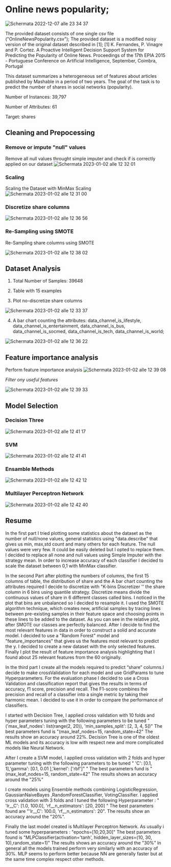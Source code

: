 
# Online news popularity;
![Schermata 2022-12-07 alle 23 34 37](https://user-images.githubusercontent.com/82099379/206311522-4e84680a-a3c8-4d4a-bd6e-3d4bc08503f6.png)

The provided dataset consists of one single csv file ("OnlineNewsPopularity.csv");
The provided dataset is a modified noisy version of the original dataset described in [1];
[1] K. Fernandes, P. Vinagre and P. Cortez. A Proactive Intelligent Decision Support System for Predicting the Popularity of Online News. Proceedings of the 17th EPIA 2015 - Portuguese Conference on Artificial Intelligence, September, Coimbra, Portugal

This dataset summarizes a heterogeneous set of features about articles published by Mashable in a period of two years. The goal of the task is to predict the number of shares in social networks (popularity).

Number of Instances: 39,797

Number of Attributes: 61

Target: shares


## Cleaning and Prepocessing

### Remove or impute "null" values
Remove all null values throught simple imputer and check if is correctly applied on our dataset
![Schermata 2023-01-02 alle 12 32 01](https://user-images.githubusercontent.com/82099379/210225738-396290a2-c900-4705-b129-5a22848f912f.png)


### Scaling
Scaling the Dataset with MinMax Scaling
![Schermata 2023-01-02 alle 12 31 00](https://user-images.githubusercontent.com/82099379/210225620-e65e3e17-2410-4fd2-a741-50e2dfe34e2f.png)

### Discretize share columns
![Schermata 2023-01-02 alle 12 36 56](https://user-images.githubusercontent.com/82099379/210226211-8a1ceed7-885d-4548-a1b8-6064fe431746.png)

### Re-Sampling  using SMOTE
Re-Sampling share columns using SMOTE

![Schermata 2023-01-02 alle 12 38 02](https://user-images.githubusercontent.com/82099379/210226321-33b60622-5b26-4737-93f9-c4142566271a.png)






## Dataset Analysis

1. Total Number of Samples:
39648

2. Table with 15 examples

3. Plot no-discretize share columns

![Schermata 2023-01-02 alle 12 33 37](https://user-images.githubusercontent.com/82099379/210225907-c1f006c8-778b-4d8d-8133-e7f4132e0100.png)

4. A bar chart counting the attributes: data_channel_is_lifestyle, data_channel_is_entertainment, data_channel_is_bus, data_channel_is_socmed, data_channel_is_tech, data_channel_is_world;

![Schermata 2023-01-02 alle 12 36 22](https://user-images.githubusercontent.com/82099379/210226172-61dab5a0-fc87-4fc6-b04b-fb4943b1dd4e.png)


## Feature importance analysis 
Perform feature importance analysis
![Schermata 2023-01-02 alle 12 39 08](https://user-images.githubusercontent.com/82099379/210226416-d7a7f4e0-56d7-40b0-b26b-ad9b526ffbe2.png)

*Filter ony useful features*

![Schermata 2023-01-02 alle 12 39 33](https://user-images.githubusercontent.com/82099379/210226453-7f4be615-7f14-41c8-b477-532194bece9d.png)


## Model Selection 

### Decision Three 

![Schermata 2023-01-02 alle 12 41 17](https://user-images.githubusercontent.com/82099379/210226643-e20f7ae7-cbd6-494b-947a-72dee1254383.png)

### SVM 
![Schermata 2023-01-02 alle 12 41 41](https://user-images.githubusercontent.com/82099379/210226673-8e8f5a76-e71f-4339-84c8-b7131d9e545b.png)


### Ensamble Methods 
![Schermata 2023-01-02 alle 12 42 12](https://user-images.githubusercontent.com/82099379/210226724-56d19016-6d00-47e0-8892-1afc84974d4a.png)


### Multilayer Perceptron Network
![Schermata 2023-01-02 alle 12 42 40](https://user-images.githubusercontent.com/82099379/210226771-9f069990-588f-4107-88fb-0044fd25c785.png)




## Resume 

In the first part I tried plotting some statistics about the dataset as the number of null/none values, general statistics using "data.describe" that gives us min, max,std count and many others for each feature. The null values were very few. It could be easily deleted but I opted to replace them. I decided to replace all none and null values using Simple Imputer with the strategy mean. In order to increase accuracy of each classifier I decided to scale the dataset between 0,1 with MinMax classifier.

In the second Part after plotting the numbers of columns, the first 15 columns of table, the distribution of share and the A bar chart counting the attributes required I decide to discretize with "K-bins Discretizer '' the share column in 6 bins using quantile strategy. Discretize means divide the continuous values of share in 6 different classes called bins. I noticed in the plot that bins are unbalanced so I decided to resample it. I used the SMOTE algorithm technique, which creates new, artificial samples by tracing lines between pre-existing samples in their feature space and choosing points in these lines to be added to the dataset. As you can see in the relative plot, after SMOTE our classes are perfectly balanced. After I decide to find the most relevant features in data in order to construct a solid and accurate model. I decided to use a "Random Forest" model and "feature_importances" that gives us the features most relevant to predict the y. I decided to create a new dataset with the only selected features. Finally I plot the result of feature importance analysis highlighting that I found about 25 relevant features from the 60 originally.

In the third part I create all the models required to predict “share” columns.I decide to make crossValidation for each model and use GridParams to tune Hyperparameters. For the evaluation phase I decided to use a Cross Validation and classification report that gives the results in terms of accuracy, f1 score, precision and recall. The F1-score combines the precision and recall of a classifier into a single metric by taking their harmonic mean. I decided to use it in order to compare the performance of classifiers.

I started with Decision Tree, I applied cross validation with 10 folds and hyper parameters tuning with the following parameters to be tuned "('max_leaf_nodes': list(range(2, 20)), 'min_samples_split': [2, 3, 4, 5])" The best parameters fund is "(max_leaf_nodes=15, random_state=42" The results show an accuracy around 22%. Decision Tree is one of the oldest ML models and its accuracy is low with respect new and more complicated models like Neural Network.

After I create a SVM model, I applied cross validation with 2 folds and hyper parameter tuning with the following parameters to be tuned " 'C': [0.1, 1],'gamma': [0.1, 0.01 ],'kernel': ['rbf']" " The best parameters fund is "(max_leaf_nodes=15, random_state=42" The results shows an accuracy around the "25%"

I create models using Ensemble methods combining LogisticRegression, GaussianNaiveBayes ,RandomForestClassifier, VotingClassifier. I applied cross validation with 3 folds and I tuned the following Hyperparameter : " 'lr__C': [1.0, 100.0], 'rf__n_estimators': [20, 200] " The best parameters found are "'lr__C': 100.0, 'rf__n_estimators': 20". The results show an accuracy around the "20%".

Finally the last model created is Multilayer Perceptron Network. As usually i tuned some hyperparameters : "epochs=[10,20,30]" The best parameters found is "MLPClassifier(activation='tanh', hidden_layer_sizes=(10, 30, 10),random_state=1)" The results shows an accuracy around the "30%" In general all the models trained perform very similarly with an accuracy of 30%. MLP seems to perform better because NN are generally faster but at the same time complex respect other methods.
